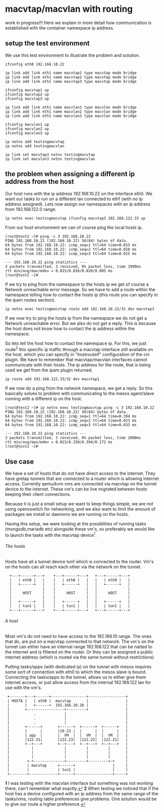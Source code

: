 
# macvtap/macvlan with routing
work in progress!!!
Here we explain in more detail how communication is established with the container namespace ip address.

## setup the test environment

We use this test environment to illustrate the problem and solution.

```
ifconfig eth0 192.168.10.22

ip link add link eth1 name macvtap1 type macvtap mode bridge
ip link add link eth1 name macvtap2 type macvtap mode bridge
ip link add link eth1 name macvtap3 type macvtap mode bridge

ifconfig macvtap1 up
ifconfig macvtap2 up
ifconfig macvtap3 up

ip link add link eth1 name macvlan1 type macvlan mode bridge
ip link add link eth1 name macvlan2 type macvlan mode bridge
ip link add link eth1 name macvlan3 type macvlan mode bridge

ifconfig macvlan1 up
ifconfig macvlan2 up
ifconfig macvlan3 up

ip netns add testingmacvtap
ip netns add testingmacvlan

ip link set macvtap3 netns testingmacvtap
ip link set macvlan3 netns testingmacvlan

```

## the problem when assigning a different ip address from the host


Our host runs with the ip address 192.168.10.22 on the interface eth0. We want our tasks to run on a different lan connected to eth1 (with no ip address assigned).
Lets now assign our namespaces with an ip address from 192.168.122.0 range.

```
ip netns exec testingmacvtap ifconfig macvtap3 192.168.122.33 up
```

From our host environment we can of course ping the local hosts ip.

```
[root@test2 ~]# ping -c 3 192.168.10.22
PING 192.168.10.22 (192.168.10.22) 56(84) bytes of data.
64 bytes from 192.168.10.22: icmp_seq=1 ttl=64 time=0.015 ms
64 bytes from 192.168.10.22: icmp_seq=2 ttl=64 time=0.020 ms
64 bytes from 192.168.10.22: icmp_seq=3 ttl=64 time=0.015 ms

--- 192.168.10.22 ping statistics ---
3 packets transmitted, 3 received, 0% packet loss, time 1999ms
rtt min/avg/max/mdev = 0.015/0.016/0.020/0.005 ms
[root@test2 ~]#
```

If we try to ping from the namespace to the hosts ip we get of course a Network unreachable error message. So we have to add a route within the namespace telling how to contact the hosts ip (this route you can specify in the ipam routes section).

```
ip netns exec testingmacvtap route add 192.168.10.22/32 dev macvtap3
```

If we now try to ping the hosts ip from the namespace we do not get a Network unreachable error. But we also do not get a reply. This is because the host does not know how to contact the ip address within the namespace.

So lets tell the host how to contact the namespace ip. For this, we just route<sup id=2>2</sup> this specific ip traffic through a macvtap interface still available on the host, which you can specify in "hostrouteif" configuration of the cni plugin. We have to remember that macvtap/macvlan interfaces cannot communicate with their hosts.
The ip address for the route, that is being used we get from the ipam plugin returned.

```
ip route add 192.168.122.33/32 dev macvtap1
```

If we now do a ping from the network namespace, we get a reply. So this basically solves to problem with communicating to the mesos agent/slave running with a different ip on the host.

```
[root@test2 ~]# ip netns exec testingmacvtap ping -c 3 192.168.10.22
PING 192.168.10.22 (192.168.10.22) 56(84) bytes of data.
64 bytes from 192.168.10.22: icmp_seq=1 ttl=64 time=0.394 ms
64 bytes from 192.168.10.22: icmp_seq=2 ttl=64 time=0.023 ms
64 bytes from 192.168.10.22: icmp_seq=3 ttl=64 time=0.033 ms

--- 192.168.10.22 ping statistics ---
3 packets transmitted, 3 received, 0% packet loss, time 2000ms
rtt min/avg/max/mdev = 0.023/0.150/0.394/0.172 ms
[root@test2 ~]#
```

## Use case

We have a set of hosts that do not have direct access to the internet. They have gretap tunnels that are connected to a router which is allowing internet access.
Currently qemu/kvm vms are connected via macvtap on the tunnel device to the internet. These vm's can be live migrated between hosts keeping their client connections.

Because it is just a small setup we want to keep things simple, we are not using openvswitch for networking, and we also want to limit the amount of packages we install or daemons we are running on the hosts.

Having this setup, we were looking at the possiblities of running tasks (mongodb,mariadb etc) alongside these vm's, so preferably we would like to launch the tasks with the macvtap device<sup id=1>1</sup>.

###### The hosts

Hosts have all a tunnel device tun1 which is connected to the router. Vm's on the hosts can all reach each other via the network on the tunnel.

```
  +---+------+---+    +---+------+---+   +---+------+---+
  |   | eth0 |   |    |   | eth0 |   |   |   | eth0 |   |
  |   +------+   |    |   +------+   |   |   +------+   |
  |              |    |              |   |              |
  |     HOST     |    |     HOST     |   |     HOST     |
  |              |    |              |   |              |
  |   +------+   |    |   +------+   |   |   +------+   |
  |   | tun1 |   |    |   | tun1 |   |   |   | tun1 |   |
  +---+------+---+    +---+------+---+   +---+------+---+
```


###### A host

Most vm's do not need to have access to the 192.168.10 range. The ones that do, are put on a macvtap connected to that network.
The vm's on the tunnel can either have an internal range 192.168.122 that can be natted to the internet and is filtered on the router. Or they can be assigned a public internet address (which is routed via the same tunnel without restrictions)

Putting tasks/apps (with dedicated ip) on the tunnel with mesos requires some sort of connection with eth0 to which the mesos slave is bound. Connecting the tasks/apps to the tunnel, allows us to either give them internet access, or just allow access from the internal 192.168.122 lan for use with the vm's.

```
 +-------+---+------+----------------+-----------------+
 | HOSTA |   | eth0 |  macvtap       |                 |
 |       |   +------+  192.168.10.20 |                 |
 |       +-----------------+---------+                 |
 |           .             |                           |
 |           .             |                           |
 |           .             |                           |
 |       +------+       +------+  +------+  +------+   |
 |       |      |       |10.23 |  |      |  |      |   |
 |       | app  |       |  VM  |  |  VM  |  |  VM  |   |
 |       |122.31|       |122.23|  |122.22|  |122.21|   |
 |       +--+---+       +--+---+  +--+---+  +--+---+   |
 |          |              |         |         |       |
 |          |              |         |         |       |
 |          |              |         |         |       |
 |        +-+--------------+---------+---------+-+     |
 |        | macvtap     +------+                 |     |
 |        |             | tun1 |                 |     |
 +--------+-------------+------+-----------------+-----+

```



<b id="f1">1</b> I was testing with the macvlan interface but something was not working there, can't remember what exactly.[↩](#1)
<b id="f1">2</b> When testing we noticed that if the host has a device configured with an ip address from the same range of the tasks/vms, routing table preferences give problems. One solution would be to give our route a higher preference.[↩](#1)